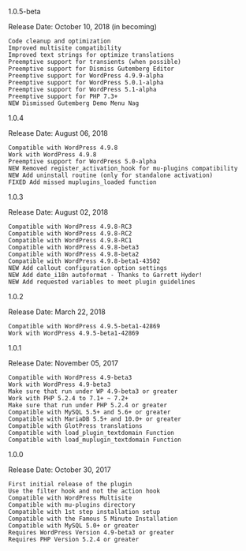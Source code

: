 1.0.5-beta

Release Date: October 10, 2018 (in becoming)

    Code cleanup and optimization
    Improved multisite compatibility
    Improved text strings for optimize translations
    Preemptive support for transients (when possible)
    Preemptive support for Dismiss Gutemberg Editor
    Preemptive support for WordPress 4.9.9-alpha
    Preemptive support for WordPress 5.0.1-alpha
    Preemptive support for WordPress 5.1-alpha
    Preemptive support for PHP 7.3+
    NEW Dismissed Gutemberg Demo Menu Nag

1.0.4

Release Date: August 06, 2018

    Compatible with WordPress 4.9.8
    Work with WordPress 4.9.8
    Preemptive support for WordPress 5.0-alpha
    NEW Removed register_activation_hook for mu-plugins compatibility
    NEW Add uninstall routine (only for standalone activation)
    FIXED Add missed muplugins_loaded function

1.0.3

Release Date: August 02, 2018

    Compatible with WordPress 4.9.8-RC3
    Compatible with WordPress 4.9.8-RC2
    Compatible with WordPress 4.9.8-RC1
    Compatible with WordPress 4.9.8-beta3
    Compatible with WordPress 4.9.8-beta2
    Compatible with WordPress 4.9.8-beta1-43502
    NEW Add callout configuration option settings
    NEW Add date_i18n autoformat - Thanks to Garrett Hyder!
    NEW Add requested variables to meet plugin guidelines

1.0.2

Release Date: March 22, 2018

    Compatible with WordPress 4.9.5-beta1-42869
    Work with WordPress 4.9.5-beta1-42869

1.0.1

Release Date: November 05, 2017

    Compatible with WordPress 4.9-beta3
    Work with WordPress 4.9-beta3
    Make sure that run under WP 4.9-beta3 or greater
    Work with PHP 5.2.4 to 7.1+ ~ 7.2+
    Make sure that run under PHP 5.2.4 or greater
    Compatible with MySQL 5.5+ and 5.6+ or greater
    Compatible with MariaDB 5.5+ and 10.0+ or greater
    Compatible with GlotPress translations
    Compatible with load_plugin_textdomain Function
    Compatible with load_muplugin_textdomain Function

1.0.0

Release Date: October 30, 2017

    First initial release of the plugin
    Use the filter hook and not the action hook
    Compatible with WordPress Multisite
    Compatible with mu-plugins directory
    Compatible with 1st step installation setup
    Compatible with the Famous 5 Minute Installation
    Compatible with MySQL 5.0+ or greater
    Requires WordPress Version 4.9-beta3 or greater
    Requires PHP Version 5.2.4 or greater
